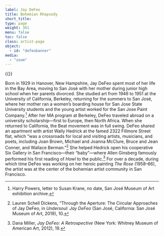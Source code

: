 ```yaml
---
label: Jay DeFeo
title: Bohemian Rhapsody
short_title:
type: page
weight: 361
menu: false
toc: false
class: artist-page
object:
  - id: "defeobanner"
media:
  - "zoom"
---
```

{{<q-figure id="defeobanner">}}

Born in 1929 in Hanover, New Hampshire, Jay DeFeo spent most of her life in the Bay Area, moving to San José with her mother during junior high school when her parents divorced. She studied art from 1946 to 1951 at the University of California, Berkeley, returning for the summers to San José, where her mother ran a women’s boarding house for San Jose State University students and the young artist worked for the San Jose Paint Company.[^1] After her MA program at Berkeley, DeFeo traveled abroad on a university scholarship—first to Europe, then North Africa. When she returned to California, the Beat movement was in full swing. DeFeo shared an apartment with artist Wally Hedrick at the famed 2322 Fillmore Street flat, which “was a crossroads for local and visiting artists, musicians, and poets, including Joan Brown, Michael and Joanna McClure, Bruce and Jean Conner, and Wallace Berman.”[^2] She helped Hedrick open his cooperative Six Gallery in San Francisco—their “baby”—where Allen Ginsberg famously performed his first reading of *Howl* to the public.[^3] For over a decade, during which time DeFeo was working on her heroic painting *The* *Rose* (1958–66), the artist was at the center of the bohemian artist community in San Francisco.

[^1]: Harry Powers, letter to Susan Krane, no date, San José Museum of Art exhibition archive.

[^2]: Lauren Schell Dickens, “Through the Aperture: The Circular Approaches of Jay DeFeo, in *Undersoul: Jay DeFeo* (San José, California: San José Museum of Art, 2019), 10.

[^3]: Dana Miller, *Jay DeFeo: A Retrospective* (New York: Whitney Museum of American Art, 2012), 19.
